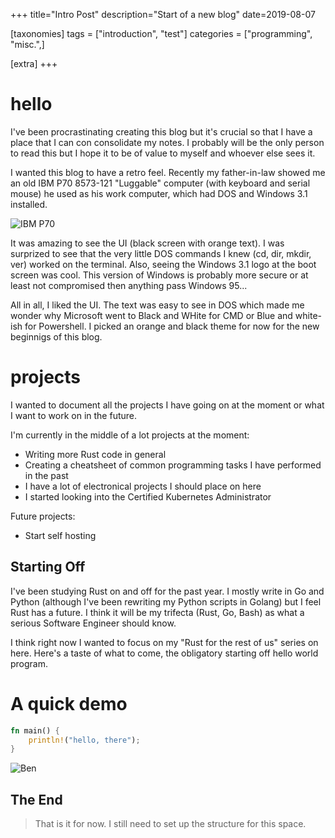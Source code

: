 +++
title="Intro Post"
description="Start of a new blog"
date=2019-08-07

[taxonomies]
tags = ["introduction", "test"]
categories = ["programming", "misc.",]

[extra]
+++

# hello

I've been procrastinating creating this blog but it's crucial so that I have a place that I can con consolidate my notes. I probably will be the only person to read this but I hope it to be of value to myself and whoever else sees it. 

I wanted this blog to have a retro feel. Recently my father-in-law showed me an old IBM P70 8573-121 "Luggable" computer (with keyboard and serial mouse) he used as his work computer, which had DOS and Windows 3.1 installed. 

![IBM P70](https://www.retropaq.com/wp-content/uploads/2020/09/IMG_0767_touched-scaled.jpg)

It was amazing to see the UI (black screen with orange text). I was surprized to see that the very little DOS commands I knew (cd, dir, mkdir, ver) worked on the terminal. Also, seeing the Windows 3.1 logo at the boot screen was cool. This version of Windows is probably more secure or at least not compromised then anything pass Windows 95... 

All in all, I liked the UI. The text was easy to see in DOS which made me wonder why Microsoft went to Black and WHite for CMD or Blue and white-ish for Powershell. I picked an orange and black theme for now for the new beginnigs of this blog. 

# projects

I wanted to document all the projects I have going on at the moment or what I want to work on in the future. 

I'm currently in the middle of a lot projects at the moment:
- Writing more Rust code in general 
- Creating a cheatsheet of common programming tasks I have performed in the past 
- I have a lot of electronical projects I should place on here 
- I started looking into the Certified Kubernetes Administrator 

Future projects:
- Start self hosting 
  

## Starting Off 

I've been studying Rust on and off for the past year. I mostly write in Go and Python (although I've been rewriting my Python scripts in Golang) but I feel Rust has a future. I think it will be my trifecta (Rust, Go, Bash) as what a serious Software Engineer should know. 

I think right now I wanted to focus on my "Rust for the rest of us" series on here. Here's a taste of what to come, the obligatory starting off hello world program. 

# A quick demo

```rs
fn main() {
    println!("hello, there");
}
```

![Ben](https://media.giphy.com/media/3ornk57KwDXf81rjWM/giphy.gif)

## The End 

> That is it for now. I still need to set up the structure for this space. 


